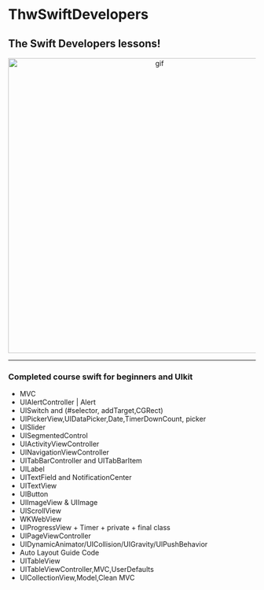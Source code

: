 # ThwSwiftDevelopers
## The Swift Developers lessons!

<div align="center">
  <img src="https://media.giphy.com/media/FlPJcTplkfefDCKq2b/giphy.gif" alt="gif" width="600" />
</div>

---

### Completed course swift for beginners and UIkit
- MVC
- UIAlertController | Alert
- UISwitch and (#selector, addTarget,CGRect)
- UIPickerView,UIDataPicker,Date,TimerDownCount, picker
- UISlider
- UISegmentedControl
- UIActivityViewController
- UINavigationViewController 
- UITabBarController and UITabBarItem
- UILabel
- UITextField and NotificationCenter
- UITextView
- UIButton
- UIImageView & UIImage
- UIScrollView 
- WKWebView
- UIProgressView + Timer + private + final class
- UIPageViewController
- UIDynamicAnimator/UICollision/UIGravity/UIPushBehavior
- Auto Layout Guide Code
- UITableView
- UITableViewController,MVC,UserDefaults
- UICollectionView,Model,Clean MVC
